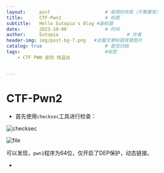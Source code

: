 ```yaml
---
layout:     post   				    # 使用的布局（不需要改）
title:      CTF-Pwn2 				# 标题 
subtitle:   Hello Eutopia's Blog #副标题
date:       2023-10-08 				# 时间
author:     Eutopia 						# 作者
header-img: img/post-bg-7.png 	#这篇文章标题背景图片
catalog: true 						# 是否归档
tags:								#标签
    - CTF PWN 逆向 栈溢出


---
```


# CTF-Pwn2

- 首先使用`checksec`工具进行检查：

![checksec](C:\SJTU\课程\大四上\信息安全综合实践（2）\练习\pwn2\images\checksec.png)

![file](C:\SJTU\课程\大四上\信息安全综合实践（2）\练习\pwn2\images\file.png)

​		可以发现，`pwn1`程序为64位，仅开启了DEP保护，动态链接。

- 

